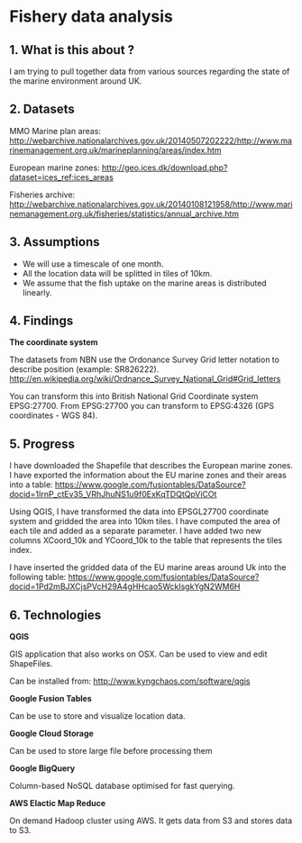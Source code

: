 # Fishery data analysis

## 1. What is this about ?

I am trying to pull together data from various sources regarding the state of the marine environment around UK.


## 2. Datasets

MMO Marine plan areas: http://webarchive.nationalarchives.gov.uk/20140507202222/http://www.marinemanagement.org.uk/marineplanning/areas/index.htm

European marine zones: http://geo.ices.dk/download.php?dataset=ices_ref:ices_areas

Fisheries archive: http://webarchive.nationalarchives.gov.uk/20140108121958/http://www.marinemanagement.org.uk/fisheries/statistics/annual_archive.htm



## 3. Assumptions

- We will use a timescale of one month.
- All the location data will be splitted in tiles of 10km.
- We assume that the fish uptake on the marine areas is distributed linearly.


## 4. Findings

**The coordinate system**

The datasets from NBN use the Ordonance Survey Grid letter notation to describe position (example: SR826222).
http://en.wikipedia.org/wiki/Ordnance_Survey_National_Grid#Grid_letters

You can transform this into British National Grid Coordinate system EPSG:27700.
From EPSG:27700 you can transform to EPSG:4326 (GPS coordinates - WGS 84).


## 5. Progress

I have downloaded the Shapefile that describes the European marine zones.
I have exported the information about the EU marine zones and their areas into a table:
https://www.google.com/fusiontables/DataSource?docid=1IrnP_ctEv35_VRhJhuNS1u9f0ExKqTDQtQpViCOt

Using QGIS, I have transformed the data into EPSGL27700 coordinate system and gridded the area into 10km tiles.
I have computed the area of each tile and added as a separate parameter.
I have added two new columns XCoord_10k and YCoord_10k to the table that represents the tiles index.

I have inserted the gridded data of the EU marine areas around Uk into the following table:
https://www.google.com/fusiontables/DataSource?docid=1Pd2mBJXCjsPVcH29A4gHHcao5WckIsgkYgN2WM6H


## 6. Technologies

**QGIS**

 GIS application that also works on OSX. Can be used to view and edit ShapeFiles.
 
 Can be installed from: http://www.kyngchaos.com/software/qgis

**Google Fusion Tables**

  Can be use to store and visualize location data.

**Google Cloud Storage**

  Can be used to store large file before processing them

**Google BigQuery**

  Column-based NoSQL database optimised for fast querying.
  
**AWS Elactic Map Reduce**

  On demand Hadoop cluster using AWS. It gets data from S3 and stores data to S3.
  
  
  
